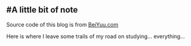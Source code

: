 #A little bit of note
------------------------------

Source code of this blog is from [BeiYuu.com](http://beiyuu.com)

Here is where I leave some trails of my road on studying... everything...
